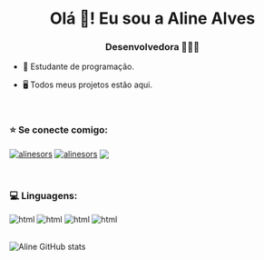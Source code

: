 <h1 align="center">Olá  👋! Eu sou a Aline Alves</h1>
<h3 align="center">Desenvolvedora 👩🏻‍💻</h3>

<p>

- 🌱 Estudante de programação.

- 🖥️ Todos meus projetos estão aqui. 
<p><br/>

### ⭐️ Se conecte comigo:

<p align="left">
<a href="https://www.linkedin.com/in/aline-alves-dev/" target="_blank"><img align="center" src="https://img.shields.io/badge/LinkedIn-0077B5?style=for-the-badge&logo=linkedin&logoColor=white" alt="alinesors" /></a>
<a href="https://github.com/AlineAlves10" target="_blank"><img align="center" src="https://img.shields.io/badge/GitHub-100000?style=for-the-badge&logo=github&logoColor=white" alt="alinesors" /></a>
<a href = "mailto:alves.aline@gmail.com"><img align="center" src="https://img.shields.io/badge/-Gmail-%23333?style=for-the-badge&logo=gmail&logoColor=white" target="_blank"></a>
</p><br/>

### 💻 Linguagens:

<div style="display: inline_block " >
 <img alt="html" src="https://img.shields.io/badge/Python-14354C?style=for-the-badge&logo=python&logoColor=white" />
 <img alt="html" src="https://img.shields.io/badge/HTML5-E34F26?style=for-the-badge&logo=html5&logoColor=white" />
 <img alt="html" src="https://img.shields.io/badge/CSS3-1572B6?style=for-the-badge&logo=css3&logoColor=white" />
 <img alt="html" src="https://img.shields.io/badge/JavaScript-323330?style=for-the-badge&logo=javascript&logoColor=F7DF1E" />
</div><br/>

![Aline GitHub stats](https://github-readme-stats.vercel.app/api?username=AlineAlves10&show_icons=true&theme=dracula)

